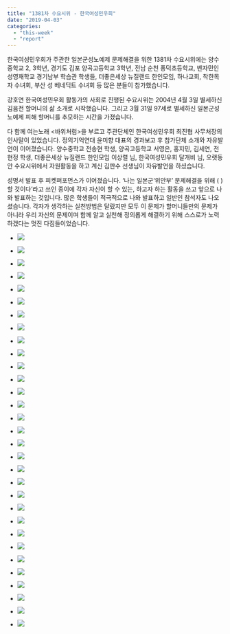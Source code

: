 ```yaml
---
title: "1381차 수요시위 - 한국여성민우회"
date: "2019-04-03"
categories: 
  - "this-week"
  - "report"
---
```


한국여성민우회가 주관한 일본군성노예제 문제해결을 위한 1381차 수요시위에는 양수중학교 2, 3학년, 경기도 김포 양곡고등학교 3학년, 전남 순천 풍덕초등학교, 벤자민인성영재학교 경기남부 학습관 학생들, 더좋은세상 뉴질랜드 한인모임, 하나교회, 착한목자 수녀회, 부산 성 베네딕트 수녀회 등 많은 분들이 참가했습니다.

강호연 한국여성민우회 활동가의 사회로 진행된 수요시위는 2004년 4월 3일 별세하신 김음전 할머니의 삶 소개로 시작했습니다. 그리고 3월 31일 97세로 별세하신 일본군성노예제 피해 할머니를 추모하는 시간을 가졌습니다.

다 함께 여는노래 <바위처럼>을 부르고 주관단체인 한국여성민우회 최진협 사무처장의 인사말이 있었습니다. 정의기억연대 윤미향 대표의 경과보고 후 참가단체 소개와 자유발언이 이어졌습니다. 양수중학교 전송현 학생, 양곡고등학교 서영은, 홍지민, 김세연, 전현정 학생, 더좋은세상 뉴질랜드 한인모임 이상렬 님, 한국여성민우회 달개비 님, 오랫동안 수요시위에서 자원활동을 하고 계신 김판수 선생님이 자유발언을 하셨습니다.

성명서 발표 후 피켓퍼포먼스가 이어졌습니다. ‘나는 일본군‘위안부’ 문제해결을 위해 ( ) 할 것이다’라고 쓰인 종이에 각자 자신이 할 수 있는, 하고자 하는 활동을 쓰고 앞으로 나와 발표하는 것입니다. 많은 학생들이 적극적으로 나와 발표하고 일반인 참석자도 나오셨습니다. 각자가 생각하는 실천방법은 달랐지만 모두 이 문제가 할머니들만의 문제가 아니라 우리 자신의 문제이며 함께 알고 실천해 정의롭게 해결하기 위해 스스로가 노력하겠다는 멋진 다짐들이었습니다.

- ![](https://womenandwar.net/kr/wp-content/uploads/2019/04/IMGP5952-1024x680.jpg)
    
- ![](https://womenandwar.net/kr/wp-content/uploads/2019/04/IMGP5956-1024x680.jpg)
    
- ![](https://womenandwar.net/kr/wp-content/uploads/2019/04/IMGP5960-1024x680.jpg)
    
- ![](https://womenandwar.net/kr/wp-content/uploads/2019/04/IMGP5992-1024x680.jpg)
    
- ![](https://womenandwar.net/kr/wp-content/uploads/2019/04/IMGP6008-1024x680.jpg)
    
- ![](https://womenandwar.net/kr/wp-content/uploads/2019/04/IMGP6009-1024x680.jpg)
    
- ![](https://womenandwar.net/kr/wp-content/uploads/2019/04/IMGP6017-1024x680.jpg)
    
- ![](https://womenandwar.net/kr/wp-content/uploads/2019/04/IMGP6021-1024x680.jpg)
    
- ![](https://womenandwar.net/kr/wp-content/uploads/2019/04/IMGP6024-1024x680.jpg)
    
- ![](https://womenandwar.net/kr/wp-content/uploads/2019/04/IMGP6027-1024x680.jpg)
    
- ![](https://womenandwar.net/kr/wp-content/uploads/2019/04/IMGP6033-1024x680.jpg)
    
- ![](https://womenandwar.net/kr/wp-content/uploads/2019/04/IMGP6038-1024x680.jpg)
    
- ![](https://womenandwar.net/kr/wp-content/uploads/2019/04/IMGP6047-1024x680.jpg)
    
- ![](https://womenandwar.net/kr/wp-content/uploads/2019/04/IMGP6048-1024x680.jpg)
    
- ![](https://womenandwar.net/kr/wp-content/uploads/2019/04/IMGP6049-1024x680.jpg)
    
- ![](https://womenandwar.net/kr/wp-content/uploads/2019/04/IMGP6050-1024x680.jpg)
    
- ![](https://womenandwar.net/kr/wp-content/uploads/2019/04/IMGP6051-1024x680.jpg)
    
- ![](https://womenandwar.net/kr/wp-content/uploads/2019/04/IMGP6052-1024x680.jpg)
    
- ![](https://womenandwar.net/kr/wp-content/uploads/2019/04/IMGP6053-1024x680.jpg)
    
- ![](https://womenandwar.net/kr/wp-content/uploads/2019/04/IMGP6054-1024x680.jpg)
    
- ![](https://womenandwar.net/kr/wp-content/uploads/2019/04/IMGP6055-1024x680.jpg)
    
- ![](https://womenandwar.net/kr/wp-content/uploads/2019/04/IMGP6056-1024x680.jpg)
    
- ![](https://womenandwar.net/kr/wp-content/uploads/2019/04/IMGP6057-1024x680.jpg)
    
- ![](https://womenandwar.net/kr/wp-content/uploads/2019/04/IMGP6058-1024x680.jpg)
    
- ![](https://womenandwar.net/kr/wp-content/uploads/2019/04/IMGP6059-1024x680.jpg)
    
- ![](https://womenandwar.net/kr/wp-content/uploads/2019/04/IMGP6060-1024x680.jpg)
    
- ![](https://womenandwar.net/kr/wp-content/uploads/2019/04/IMGP6061-1024x680.jpg)
    
- ![](https://womenandwar.net/kr/wp-content/uploads/2019/04/IMGP6062-1024x680.jpg)
    
- ![](https://womenandwar.net/kr/wp-content/uploads/2019/04/IMGP6063-1024x680.jpg)
    
- ![](https://womenandwar.net/kr/wp-content/uploads/2019/04/IMGP6064-1024x680.jpg)
    
- ![](https://womenandwar.net/kr/wp-content/uploads/2019/04/IMGP6065-1024x680.jpg)
